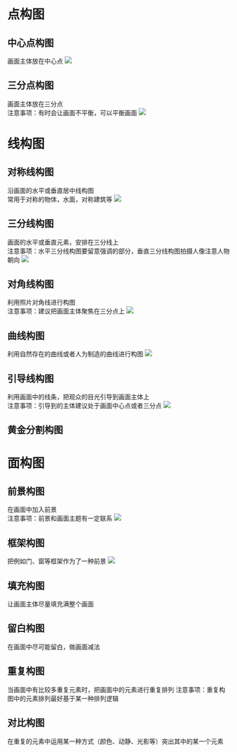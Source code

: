 # 点构图
## 中心点构图
画面主体放在中心点
![](构图/中心点构图.png)
## 三分点构图
画面主体放在三分点  
注意事项：有时会让画面不平衡，可以平衡画面
![](构图/三分点构图.png)

# 线构图
## 对称线构图
沿画面的水平或垂直居中线构图  
常用于对称的物体，水面，对称建筑等
![](构图/对称构图.png)

## 三分线构图
画面的水平或垂直元素，安排在三分线上  
注意事项：水平三分线构图要留意强调的部分，垂直三分线构图拍摄人像注意人物朝向
![](构图/三分线构图.png)

## 对角线构图
利用照片对角线进行构图  
注意事项：建议把画面主体聚焦在三分点上
![](构图/对角线构图.png)

## 曲线构图
利用自然存在的曲线或者人为制造的曲线进行构图
![](构图/曲线构图.png)

## 引导线构图
利用画面中的线条，把观众的目光引导到画面主体上  
注意事项：引导到的主体建议处于画面中心点或者三分点
![](构图/引导线构图.png)
  
## 黄金分割构图

# 面构图
## 前景构图
在画面中加入前景  
注意事项：前景和画面主题有一定联系
![](构图/前景构图1.png)


## 框架构图
把例如门、窗等框架作为了一种前景
![](构图/框架构图.png)

## 填充构图
让画面主体尽量填充满整个画面
## 留白构图
在画面中尽可能留白，做画面减法
## 重复构图
当画面中有比较多重复元素时，把画面中的元素进行重复排列
注意事项：重复构图中的元素排列最好基于某一种排列逻辑
## 对比构图
在重复的元素中运用某一种方式（颜色、动静、光影等）突出其中的某一个元素
